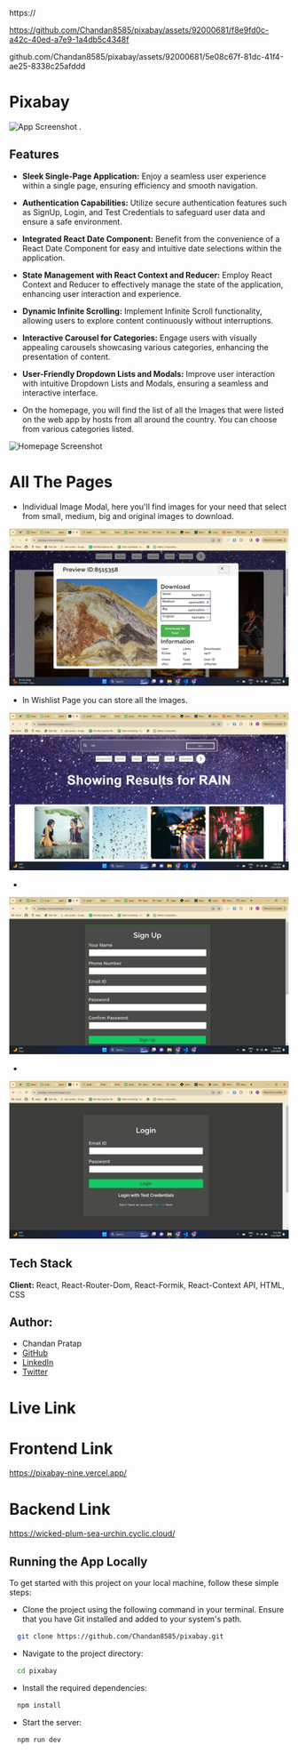 
https://

https://github.com/Chandan8585/pixabay/assets/92000681/f8e9fd0c-a42c-40ed-a7e9-1a4db5c4348f

github.com/Chandan8585/pixabay/assets/92000681/5e08c67f-81dc-41f4-ae25-8338c25afddd



# Pixabay 
 <img src="./src/assets/homeImage.png" alt="App Screenshot" width="200" background-color="#fff"/>
.


## Features

- **Sleek Single-Page Application:** Enjoy a seamless user experience within a single page, ensuring efficiency and smooth navigation.

- **Authentication Capabilities:** Utilize secure authentication features such as SignUp, Login, and Test Credentials to safeguard user data and ensure a safe environment.

- **Integrated React Date Component:** Benefit from the convenience of a React Date Component for easy and intuitive date selections within the application.

- **State Management with React Context and Reducer:** Employ React Context and Reducer to effectively manage the state of the application, enhancing user interaction and experience.

- **Dynamic Infinite Scrolling:** Implement Infinite Scroll functionality, allowing users to explore content continuously without interruptions.

- **Interactive Carousel for Categories:** Engage users with visually appealing carousels showcasing various categories, enhancing the presentation of content.

- **User-Friendly Dropdown Lists and Modals:** Improve user interaction with intuitive Dropdown Lists and Modals, ensuring a seamless and interactive interface.

- On the homepage, you will find the list of all the Images that were listed on the web app by hosts from all around the country. You can choose from various categories listed.

 <img src="./src/assets/Homepage.png" alt="Homepage Screenshot" background-color="#fff"/>

# All The Pages
- Individual Image Modal, here you'll find images for your need that select from small, medium, big and original images to download.

 <img src="./src/assets/imageModal.png" alt="Image Modal Screenshot" background-color="#fff"/>

- In Wishlist Page you can store all the images.
 <img src="./src/assets/searchPage.png" alt="Search Page Screenshot" background-color="#fff"/>

-

 <img src="./src/assets/signup.png" alt="Signup Page Screenshot" background-color="#fff"/>

-
 <img src="./src/assets/login.png" alt="Login Page Screenshot" background-color="#fff"/>

## Tech Stack

**Client:** React, React-Router-Dom, React-Formik, React-Context API, HTML, CSS

## Author:

- Chandan Pratap
- [GitHub](https://github.com/Chandan8585)
- [LinkedIn](https://www.linkedin.com/in/chandan-pratap-464386154/)
- [Twitter](https://twitter.com/chandanpra25704)



# Live Link
# Frontend Link

https://pixabay-nine.vercel.app/

# Backend Link 
https://wicked-plum-sea-urchin.cyclic.cloud/


## Running the App Locally
To get started with this project on your local machine, follow these simple steps:

- Clone the project using the following command in your terminal. Ensure that you have Git installed and added to your system's path.

```bash
  git clone https://github.com/Chandan8585/pixabay.git
```

- Navigate to the project directory:
```bash
  cd pixabay
```
- Install the required dependencies:
```bash
  npm install
```
- Start the server:
```bash
  npm run dev
```







